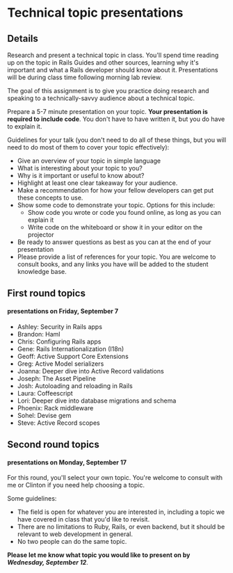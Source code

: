 # Technical topic presentations

## Details

Research and present a technical topic in class. You'll spend time reading up on the topic in Rails Guides and other sources, learning why it's important and what a Rails developer should know about it. Presentations will be during class time following morning lab review.

The goal of this assignment is to give you practice doing research and speaking to a technically-savvy audience about a technical topic.

Prepare a 5-7 minute presentation on your topic. **Your presentation is required to include code**. You don't have to have written it, but you do have to explain it.

Guidelines for your talk (you don't need to do all of these things, but you will need to do most of them to cover your topic effectively):

- Give an overview of your topic in simple language
- What is interesting about your topic to you?
- Why is it important or useful to know about?
- Highlight at least one clear takeaway for your audience.
- Make a recommendation for how your fellow developers can get put these concepts to use.
- Show some code to demonstrate your topic. Options for this include:
  - Show code you wrote or code you found online, as long as you can explain it
  - Write code on the whiteboard or show it in your editor on the projector
- Be ready to answer questions as best as you can at the end of your presentation
- Please provide a list of references for your topic. You are welcome to consult books, and any links you have will be added to the student knowledge base.

## First round topics

#### presentations on **Friday, September 7**

- Ashley: Security in Rails apps
- Brandon: Haml
- Chris: Configuring Rails apps
- Gene: Rails Internationalization (I18n)
- Geoff: Active Support Core Extensions
- Greg: Active Model serializers
- Joanna: Deeper dive into Active Record validations
- Joseph: The Asset Pipeline
- Josh: Autoloading and reloading in Rails
- Laura: Coffeescript
- Lori: Deeper dive into database migrations and schema
- Phoenix: Rack middleware
- Sohel: Devise gem
- Steve: Active Record scopes

## Second round topics

#### presentations on **Monday, September 17**

For this round, you'll select your own topic. You're welcome to consult with me or Clinton if you need help choosing a topic.

Some guidelines:

- The field is open for whatever you are interested in, including a topic we have covered in class that you'd like to revisit.
- There are no limitations to Ruby, Rails, or even backend, but it should be relevant to web development in general.
- No two people can do the same topic.

**Please let me know what topic you would like to present on by _Wednesday, September 12_**.

